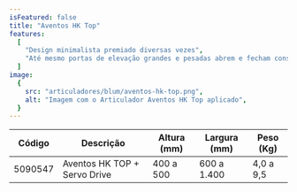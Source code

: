 ```yaml
---
isFeatured: false
title: "Aventos HK Top"
features:
  [
    "Design minimalista premiado diversas vezes",
    "Até mesmo portas de elevação grandes e pesadas abrem e fecham consideravelmente com mais facilidade",
  ]
image:
  {
    src: "articuladores/blum/aventos-hk-top.png",
    alt: "Imagem com o Articulador Aventos HK Top aplicado",
  }
---
```


<table>
    <thead>
      <tr>
        <th>Código</th>
        <th>Descrição</th>
        <th>Altura (mm)</th>
        <th>Largura (mm)</th>
        <th>Peso (Kg)</th>
      </tr>
    </thead>
    <tbody>
      <tr>
        <td>5090547</td>
        <td>Aventos HK TOP + Servo Drive</td>
        <td>400 a 500</td>
        <td>600 a 1.400</td>
        <td>4,0 a 9,5</td> 
      </tr>
    </tbody>
  </table>
